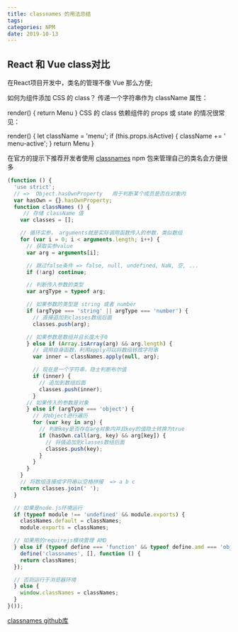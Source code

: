 ```yaml
---
title: classnames 的用法总结
tags: 
categories: NPM
date: 2019-10-13
---
```


## React 和 Vue class对比 



在React项目开发中，类名的管理不像 Vue 那么方便;

如何为组件添加 CSS 的 class？
传递一个字符串作为 className 属性：

render() {
  return <span className="menu navigation-menu">Menu</span>
}
CSS 的 class 依赖组件的 props 或 state 的情况很常见：

render() {
  let className = 'menu';
  if (this.props.isActive) {
    className += ' menu-active';
  }
  return <span className={className}>Menu</span>
}

在官方的提示下推荐开发者使用 [classnames](https://github.com/JedWatson/classnames) npm 包来管理自己的类名会方便很多


```js
(function () {
  'use strict';
  // =>  Object.hasOwnProperty   用于判断某个成员是否在对象内
  var hasOwn = {}.hasOwnProperty;
  function classNames () {
     // 存储 className 值
    var classes = [];

    // 循环实参， arguments就是实际调用函数传入的参数，类似数组
    for (var i = 0; i < arguments.length; i++) {
      // 获取实参value
      var arg = arguments[i];

      // 跳过false条件 => false, null, undefined, NaN, 空, ...
      if (!arg) continue;

      // 判断传入参数的类型
      var argType = typeof arg;

      // 如果参数的类型是 string 或者 number
      if (argType === 'string' || argType === 'number') {
        // 直接追加到classes数组后面
        classes.push(arg);

      // 如果参数是数组并且长度大于0
      } else if (Array.isArray(arg) && arg.length) {
        // 调用自身函数，利用apply可以将数组转成字符串
        var inner = classNames.apply(null, arg);

        // 现在是一个字符串，隐士判断布尔值
        if (inner) {
          // 追加到数组后面
          classes.push(inner);
        }
      // 如果传入的参数是对象
      } else if (argType === 'object') {
        // 对object进行遍历
        for (var key in arg) {
          // 判断key是否存在arg对象内并且key的值隐士转换为true
          if (hasOwn.call(arg, key) && arg[key]) {
            // 将值追加到classes数组后面
            classes.push(key);
          }
        }
      }
    }
    // 将数组连接成字符串以空格拼接  => a b c
    return classes.join(' ');
  }

  // 如果是node.js环境运行
  if (typeof module !== 'undefined' && module.exports) {
    classNames.default = classNames;
    module.exports = classNames;

  // 如果用的requirejs模块管理 AMD
  } else if (typeof define === 'function' && typeof define.amd === 'object' && define.amd) {
    define('classnames', [], function () {
    return classNames;
  });

  // 否则运行于浏览器环境
  } else {
    window.classNames = classNames;
  }
}());
```
<!-- TODO -->

[classnames github库](https://github.com/JedWatson/classnames)